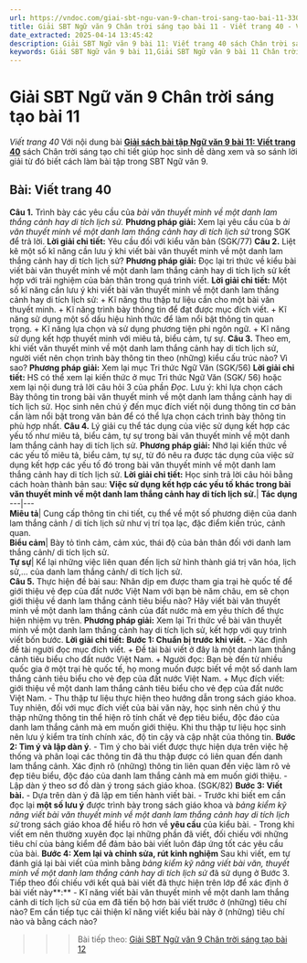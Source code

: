 ```yaml
---
url: https://vndoc.com/giai-sbt-ngu-van-9-chan-troi-sang-tao-bai-11-330279
title: Giải SBT Ngữ văn 9 Chân trời sáng tạo bài 11 - Viết trang 40 - VnDoc.com
date_extracted: 2025-04-14 13:45:42
description: Giải SBT Ngữ văn 9 bài 11: Viết trang 40 sách Chân trời sáng tạo có đáp án chi tiết cho các bạn cùng tham khảo.
keywords: Giải SBT Ngữ văn 9 bài 11,Giải SBT Ngữ văn 9 bài 11 Chân trời sáng tạo,Giải sách bài tập Ngữ văn CTST lớp 9,Ngữ văn lớp 9 Chân trời sáng tạo,giải bài tập ngữ văn lớp 9,bài Viết trang 40,giải SBT ngữ văn 9 CTST trang 40
---
```


# Giải SBT Ngữ văn 9 Chân trời sáng tạo bài 11
 _Viết trang 40_
Với nội dung bài [**Giải sách bài tập Ngữ văn 9 bài 11: Viết trang 40**](<https://vndoc.com/giai-sbt-ngu-van-9-chan-troi-sang-tao-bai-11-330279>) sách Chân trời sáng tạo chi tiết giúp học sinh dễ dàng xem và so sánh lời giải từ đó biết cách làm bài tập trong SBT Ngữ văn 9.
## Bài: Viết trang 40
**Câu 1.** Trình bày các yêu cầu của _bài văn thuyết minh về một danh lam thắng cảnh hay di tích lịch sử._
**Phương pháp giải:**
Xem lại yêu cầu của b _ài văn thuyết minh về một danh lam thắng cảnh hay di tích lịch sử_ trong SGK để trả lời.
**Lời giải chi tiết:**
Yêu cầu đối với kiểu văn bản \(SGK/77\)
**Câu 2.** Liệt kê một số kĩ năng cần lưu ý khi viết bài văn thuyết minh về một danh lam thắng cảnh hay di tích lịch sử?
**Phương pháp giải:**
Đọc lại tri thức về kiểu bài viết bài văn thuyết minh về một danh lam thắng cảnh hay di tích lịch sử kết hợp với trải nghiệm của bản thân trong quá trình viết.
**Lời giải chi tiết:**
Một số kĩ năng cần lưu ý khi viết bài văn thuyết minh về một danh lam thắng cảnh hay di tích lịch sử:
\+ Kĩ năng thu thập tư liệu cần cho một bài văn thuyết minh.
\+ Kĩ năng trình bày thông tin để đạt được mục đích viết.
\+ Kĩ năng sử dụng một số dấu hiệu hình thức để làm nổi bật thông tin quan trọng.
\+ Kĩ năng lựa chọn và sử dụng phương tiện phi ngôn ngữ.
\+ Kĩ năng sử dụng kết hợp thuyết minh với miêu tả, biểu cảm, tự sự.
**Câu 3.** Theo em, khi viết văn thuyết minh về một danh lam thắng cảnh hay di tích lịch sử, người viết nên chọn trình bày thông tin theo \(những\) kiểu cấu trúc nào? Vì sao?
**Phương pháp giải:**
Xem lại mục Tri thức Ngữ Văn \(SGK/56\)
**Lời giải chi tiết:**
HS có thể xem lại kiến thức ở mục Tri thức Ngữ Văn \(SGK/ 56\) hoặc xem lại nội dung trả lời câu hỏi 3 của phần _Đọc._
Lưu ý: khi lựa chọn cách Bày thông tin trong bài văn thuyết minh về một danh lam thắng cảnh hay di tích lịch sử. Học sinh nên chú ý đến mục đích viết nội dung thông tin cơ bản cần làm nổi bật trong văn bản để có thể lựa chọn cách trình bày thông tin phù hợp nhất.
**Câu 4.** Lý giải cụ thể tác dụng của việc sử dụng kết hợp các yếu tố như miêu tả, biểu cảm, tự sự trong bài văn thuyết minh về một danh lam thắng cảnh hay di tích lịch sử.
**Phương pháp giải:**
Nhớ lại kiến thức về các yếu tố miêu tả, biểu cảm, tự sự, từ đó nêu ra được tác dụng của việc sử dụng kết hợp các yếu tố đó trong bài văn thuyết minh về một danh lam thắng cảnh hay di tích lịch sử.
**Lời giải chi tiết:**
Học sinh trả lời câu hỏi bằng cách hoàn thành bản sau:
**Việc sử dụng kết hợp các yếu tố khác trong bài văn thuyết minh về một danh lam thắng cảnh hay di tích lịch sử.**| **Tác dụng**  
---|---  
**Miêu tả**|  Cung cấp thông tin chi tiết, cụ thể về một số phương diện của danh lam thắng cảnh / di tích lịch sử như vị trí tọa lạc, đặc điểm kiến trúc, cảnh quan.  
**Biểu cảm**|  Bày tỏ tình cảm, cảm xúc, thái độ của bản thân đối với danh lam thắng cảnh/ di tích lịch sử.  
**Tự sự**|  Kể lại những việc liên quan đến lịch sử hình thành giá trị văn hóa, lịch sử,… của danh lam thắng cảnh/ di tích lịch sử.  
**Câu 5.** Thực hiện đề bài sau:
Nhân dịp em được tham gia trại hè quốc tế để giới thiệu vẻ đẹp của đất nước Việt Nam với bạn bè năm châu, em sẽ chọn giới thiệu về danh lam thắng cảnh tiêu biểu nào? Hãy viết bài văn thuyết minh về một danh lam thắng cảnh của đất nước mà em yêu thích để thực hiện nhiệm vụ trên.
**Phương pháp giải:**
Xem lại Tri thức về bài văn thuyết minh về một danh lam thắng cảnh hay di tích lịch sử, kết hợp với quy trình viết bốn bước.
**Lời giải chi tiết:**
**Bước 1: Chuẩn bị trước khi viết.**
\- Xác định đề tài người đọc mục đích viết.
\+ Đề tài bài viết ở đây là một danh lam thắng cảnh tiêu biểu cho đất nước Việt Nam.
\+ Người đọc: Bạn bè đến từ nhiều quốc gia ở một trại hè quốc tế, họ mong muốn được biết về một số danh lam thắng cảnh tiêu biểu cho vẻ đẹp của đất nước Việt Nam.
\+ Mục đích viết: giới thiệu về một danh lam thắng cảnh tiêu biểu cho vẻ đẹp của đất nước Việt Nam.
\- Thu thập tư liệu thực hiện theo hướng dẫn trong sách giáo khoa.
Tuy nhiên, đối với mục đích viết của bài văn này, học sinh nên chú ý thu thập những thông tin thể hiện rõ tính chất vẻ đẹp tiêu biểu, độc đáo của danh lam thắng cảnh mà em muốn giới thiệu.
Khi thu thập tư liệu học sinh nên lưu ý kiểm tra tính chính xác, độ tin cậy và cập nhật của thông tin.
**Bước 2: Tìm ý và lập dàn ý**.
\- Tìm ý cho bài viết được thực hiện dựa trên việc hệ thống và phân loại các thông tin đã thu thập được có liên quan đến danh lam thắng cảnh.
Xác định rõ \(những\) thông tin liên quan đến việc làm rõ vẻ đẹp tiêu biểu, độc đáo của danh lam thắng cảnh mà em muốn giới thiệu.
\- Lập dàn ý theo sơ đồ dàn ý trong sách giáo khoa. \(SGK/82\)
**Bước 3: Viết bài.**
\- Dựa trên dàn ý đã lập em tiến hành viết bài.
\- Trước khi biết em cần đọc lại **một số lưu ý** được trình bày trong sách giáo khoa và _bảng kiểm kỹ năng viết bài văn thuyết minh về một danh lam thắng cảnh hay di tích lịch sử_ trong sách giáo khoa để hiểu rõ hơn về **yêu cầu** của kiểu bài.
\- Trong khi viết em nên thường xuyên đọc lại những phần đã viết, đối chiếu với những tiêu chí của bảng kiểm để đảm bảo bài viết luôn đáp ứng tốt các yêu cầu của bài.
**Bước 4: Xem lại và chỉnh sửa, rút kinh nghiệm**
Sau khi viết, em tự đánh giá lại bài viết của mình bằng _bảng kiểm kỹ năng viết bài văn, thuyết minh về một danh lam thắng cảnh hay di tích lịch sử_ đã sử dụng ở Bước 3.
Tiếp theo đối chiếu với kết quả bài viết đã thực hiện trên lớp để xác định ở bài viết này**:**
\- Kĩ năng viết bài văn thuyết minh về một danh lam thắng cảnh di tích lịch sử của em đã tiến bộ hơn bài viết trước ở \(những\) tiêu chí nào?
Em cần tiếp tục cải thiện kĩ năng viết kiểu bài này ở \(những\) tiêu chí nào và bằng cách nào?
>>> Bài tiếp theo: [Giải SBT Ngữ văn 9 Chân trời sáng tạo bài 12](<https://vndoc.com/giai-sbt-ngu-van-9-chan-troi-sang-tao-bai-12-330280>)
